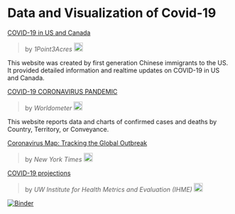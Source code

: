 # Data and Visualization of Covid-19


[COVID-19 in US and Canada](https://coronavirus.1point3acres.com/en)

> by _1Point3Acres_  <img src="https://pbs.twimg.com/profile_images/1236417800891060225/WPYFi-8N_400x400.jpg" alt="icon" width="20"/>  

This website was created by first generation Chinese immigrants to the US. It provided detailed information and realtime updates on COVID-19 in US and Canada.

[COVID-19 CORONAVIRUS PANDEMIC](https://www.worldometers.info/coronavirus/)
> by _Worldometer_  <img src="https://www.worldometers.info/favicon/favicon.ico" alt="icon" width="20"/>  

This website reports data and charts of confirmed cases and deaths by Country, Territory, or Conveyance.

[Coronavirus Map: Tracking the Global Outbreak](https://www.nytimes.com/interactive/2020/world/coronavirus-maps.html)
> by _New York Times_ <img src="http://www.iconarchive.com/download/i75988/martz90/circle-addon1/new-york-times.ico" alt="icon" width="20" />

[COVID-19 projections](https://covid19.healthdata.org/united-states-of-america)
> by _UW Institute for Health Metrics and Evaluation (IHME)_ <img src="http://www.healthdata.org/sites/default/files/favicon_0.ico" alt="icon" width="20" />

[![Binder](https://mybinder.org/badge_logo.svg)](https://mybinder.org/v2/gh/ychenzgithub/Cov19/master)
